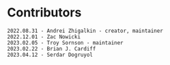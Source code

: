 # Contributors

    2022.08.31 - Andrei Zhigalkin - creator, maintainer
    2022.12.01 - Zac Nowicki
    2023.02.05 - Troy Sornson - maintainer
    2023.02.22 - Brian J. Cardiff
    2023.04.12 - Serdar Dogruyol
